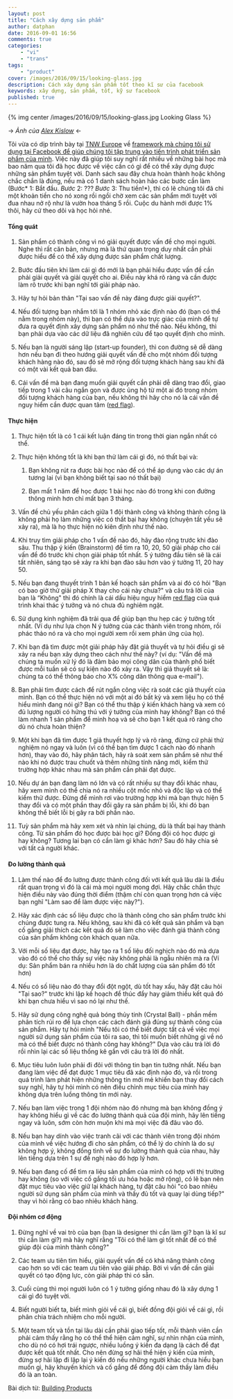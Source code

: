 ```yaml
---
layout: post
title: "Cách xây dựng sản phẩm"
author: datphan
date: 2016-09-01 16:56
comments: true
categories:
    - "vi"
    - "trans"
tags:
    - "product"
cover: /images/2016/09/15/looking-glass.jpg
description: Cách xây dựng sản phẩm tốt theo kĩ sư của facebook
keywords: xây dựng, sản phẩm, tốt, kỹ sư facebook
published: true
---
```


{% img center /images/2016/09/15/looking-glass.jpg Looking Glass %}

-> *Ảnh của [Alex Kislow](https://www.flickr.com/photos/corpz/5634268846/)* <-

Tôi vừa có dịp trình bày tại [TNW Europe](http://thenextweb.com/conference/europe/#gref) về [framework mà chúng tôi sử dụng tại Facebook để giúp chúng tôi tập trung vào tiến trình phát triển sản phẩm của mình](https://www.youtube.com/watch?v=IIm289_YMIE&index=9&list=PL3_sP0zWUT12Wi7nYBoejXjOA8srrTJgi). Việc này đã giúp tôi suy nghĩ rất nhiều về những bài học mà bao năm qua tôi đã học được về việc cần có gì để có thể xây dựng được những sản phẩm tuyệt vời.
Danh sách sau đây chưa hoàn thành hoặc không chắc chắn là đúng, nếu mà có 1 danh sách hoàn hảo các bước cần làm (Bước* 1: Bắt đầu. *Bước* 2: ??? *Bước* 3: Thu tiền!*), thì có lẽ chúng tôi đã chi một khoản tiền cho nó xong rồi ngồi chờ xem các sản phẩm mới tuyệt vời đua nhau nở rộ như là vườn hoa tháng 5 rồi.
Cuộc du hành mới được 1% thôi, hãy cứ theo dõi và học hỏi nhé.

<!-- more -->

#### **Tổng quát**

1. Sản phẩm có thành công vì nó giải quyết được vấn đề cho mọi người. Nghe thì rất căn bản, nhưng mà là thứ quan trọng duy nhất cần phải được hiểu để có thể xây dựng được sản phẩm chất lượng.

2. Bước đầu tiên khi làm cái gì đó mới là bạn phải hiểu được vấn đề cần phải giải quyết và giải quyết cho ai. Điều này khá rõ ràng và cần được làm rõ trước khi bạn nghĩ tới giải pháp nào.

3. Hãy tự hỏi bản thân "Tại sao vấn đề này đáng được giải quyết?".

4. Nếu đối tượng bạn nhắm tới là 1 nhóm nhỏ xác định nào đó (bạn có thể nằm trong nhóm này), thì bạn có thể dựa vào trực giác của mình để tự đưa ra quyết định xây dựng sản phẩm nó như thế nào. Nếu không, thì bạn phải dựa vào các dữ liệu đã nghiên cứu để tạo quyết định cho mình.

5. Nếu bạn là người sáng lập (start-up founder), thì con đường sẽ dễ dàng hơn nếu bạn đi theo hướng giải quyết vấn đề cho một nhóm đối tượng khách hàng nào đó, sau đó sẽ mở rộng đối tượng khách hàng sau khi đã có một vài kết quả ban đầu.

6. Cái vấn đề mà bạn đang muốn giải quyết cần phải dễ dàng trao đổi, giao tiếp trong 1 vài câu ngắn gọn và được ủng hộ từ một ai đó trong nhóm đối tượng khách hàng của bạn, nếu không thì hãy cho nó là cái vấn đề nguy hiểm cần được quan tâm ([red flag](http://www.urbandictionary.com/define.php?term=red%20flag)).

#### **Thực hiện**

1. Thực hiện tốt là có 1 cái kết luận đáng tin trong thời gian ngắn nhất có thể.

2. Thực hiện không tốt là khi bạn thử làm cái gì đó, nó thất bại và:

    1. Bạn không rút ra được bài học nào để có thể áp dụng vào các dự án tương lai (vì bạn không biết tại sao nó thất bại)

    2. Bạn mất 1 năm để học được 1 bài học nào đó trong khi con đường thông minh hơn chỉ mất bạn 3 tháng.

3. Vấn đề chủ yếu phân cách giữa 1 đội thành công và không thành công là không phải họ làm những việc có thất bại hay không (chuyện tất yếu sẽ xảy ra), mà là họ thực hiện nó kiên định như thế nào.

4. Khi truy tìm giải pháp cho 1 vấn đề nào đó, hãy đào rộng trước khi đào sâu. Thu thập ý kiến (Brainstorm) để tìm ra 10, 20, 50 giải pháp cho cái vấn đề đó trước khi chọn giải pháp tốt nhất. 5 ý tưởng đầu tiên sẽ là cái tất nhiên, sáng tạo sẽ xảy ra khi bạn đào sâu hơn vào ý tưởng 11, 20 hay 50.

5. Nếu bạn đang thuyết trình 1 bản kế hoạch sản phẩm và ai đó có hỏi "Bạn có bao giờ thử giải pháp X thay cho cái này chưa?" và câu trả lời của bạn là “Không" thì đó chính là cái dấu hiệu nguy hiểm [red flag](http://www.urbandictionary.com/define.php?term=red%20flag) của quá trình khai thác ý tưởng và nó chưa đủ nghiêm ngặt.

6. Sử dụng kinh nghiệm đã trải qua để giúp bạn thu hẹp các ý tưởng tốt nhất. (Ví dụ như lựa chọn N ý tưởng của các thành viên trong nhóm, rồi phác thảo nó ra và cho mọi người xem rồi xem phản ứng của họ).

7. Khi bạn đã tìm được một giải pháp hãy đặt giả thuyết và tự hỏi điều gì sẽ xảy ra nếu bạn xây dựng theo cách như thế này? (ví dụ: "Vấn đề mà chúng ta muốn xử lý đó là đảm bảo mọi công dân của thành phố biết được mỗi tuần sẽ có sự kiện nào đó xảy ra. Vậy thì giả thuyết sẽ là: chúng ta có thể thông báo cho X% công dân thông qua e-mail").

8. Bạn phải tìm được cách để rút ngắn công việc rà soát các giả thuyết của mình. Bạn có thể thực hiện nó với một ai đó bất kỳ và xem liệu họ có thể hiểu mình đang nói gì? Bạn có thể thu thập ý kiến khách hàng và xem có đủ lượng người có hứng thú với ý tưởng của mình hay không? Bạn có thể làm nhanh 1 sản phẩm để minh hoạ và sẽ cho bạn 1 kết quả rõ ràng cho dù nó chưa hoàn thiện?

9. Một khi bạn đã tìm được 1 giả thuyết hợp lý và rõ ràng, đừng cứ phải thử nghiệm nó ngay và luôn (vì có thể bạn tìm được 1 cách nào đó nhanh hơn), thay vào đó, hãy phân tách, hãy rà soát xem sản phẩm sẽ như thế nào khi nó được trau chuốt và thêm những tính năng mới, kiểm thử trường hợp khác nhau mà sản phẩm cần phải đạt được.

10. Nếu dự án bạn đang làm nó lớn và có rất nhiều sự thay đổi khác nhau, hãy xem mình có thể chia nó ra nhiều cột mốc nhỏ và độc lập và có thể kiểm thử được. Đừng để mình rơi vào trường hợp khi mà bạn thực hiện 5 thay đổi và có một phần thay đổi gây ra sản phẩm bị lỗi, khi đó bạn không thể biết lỗi bị gây ra bởi phần nào.

11. Tuỳ sản phẩm mà hãy xem xét và nhìn lại chúng, dù là thất bại hay thành công. Từ sản phẩm đó học được bài học gì? Đồng đội có học được gì hay không? Tương lai bạn có cần làm gì khác hơn? Sau đó hãy chia sẻ với tất cả người khác.

#### **Đo lường thành quả**

1. Làm thế nào để đo lường được thành công đối với kết quả lâu dài là điều rất quan trọng vì đó là cái mà mọi người mong đợi. Hãy chắc chắn thực hiện điều này vào đúng thời điểm (thậm chí còn quan trọng hơn cả việc bạn nghĩ "Làm sao để làm được việc này?").

2. Hãy xác định các số liệu được cho là thành công cho sản phẩm trước khi chúng được tung ra. Nếu không, sau khi đã có kết quả sản phẩm và bạn cố gắng giải thích các kết quả đó sẽ làm cho việc đánh giá thành công của sản phẩm không còn khách quan nữa.

3. Với mỗi số liệu đạt được, hãy tạo ra 1 số liệu đối nghịch nào đó mà dựa vào đó có thể cho thấy sự việc này không phải là ngẫu nhiên mà ra (Ví dụ: Sản phẩm bán ra nhiều hơn là do chất lượng của sản phẩm đó tốt hơn)

4. Nếu có số liệu nào đó thay đổi đột ngột, dù tốt hay xấu, hãy đặt câu hỏi "Tại sao?" trước khi lập kế hoạch để thúc đẩy hay giảm thiểu kết quả đó khi bạn chưa hiểu vì sao nó lại như thế.

5. Hãy sử dụng công nghệ quả bóng thủy tinh (Crystal Ball) - phần mềm phân tích rủi ro để lựa chọn các cách đánh giá đúng sự thành công của sản phẩm. Hãy tự hỏi mình "Nếu tôi có thể biết được tất cả về việc mọi người sử dụng sản phẩm của tôi ra sao, thì tôi muốn biết những gì về nó mà có thể biết được nó thành công hay không?" Dựa vào câu trả lời đó rồi nhìn lại các số liệu thống kê gần với câu trả lời đó nhất.

6. Mục tiêu luôn luôn phải đi đôi với thông tin bạn tin tưởng nhất. Nếu bạn đang làm việc để đạt được 1 mục tiêu đã xác định nào đó, và rồi trong quá trình làm phát hiện những thông tin mới mẻ khiến bạn thay đổi cách suy nghĩ, hãy tự hỏi mình có nên điều chỉnh mục tiêu của mình hay không dựa trên luồng thông tin mới này.

7. Nếu bạn làm việc trong 1 đội nhóm nào đó nhưng mà bạn không đồng ý hay không hiểu gì về các đo lường thành quả của đội mình, hãy lên tiếng ngay và luôn, sớm còn hơn muộn khi mà mọi việc đã đâu vào đó.

8. Nếu bạn hay dính vào việc tranh cãi với các thành viên trong đội nhóm của mình về việc hướng đi cho sản phẩm, có thể lý do chính là do sự không hợp ý, không đồng tình về sự đo lường thành quả của nhau, hãy lên tiếng dựa trên 1 sự đề nghị nào đó hợp lý hơn.

9. Nếu bạn đang cố để tìm ra liệu sản phẩm của mình có hợp với thị trường hay không (so với việc cố gắng tối ưu hóa hoặc mở rộng), có lẽ bạn nên đặt mục tiêu vào việc giữ lại khách hàng, tự đặt câu hỏi "có bao nhiêu người sử dụng sản phẩm của mình và thấy đủ tốt và quay lại dùng tiếp?" thay vì hỏi rằng có bao nhiêu khách hàng.

#### **Đội nhóm cơ động**

1. Đừng nghĩ về vai trò của bạn (bạn là designer thì cần làm gì? bạn là kĩ sư thì cần làm gì?) mà hãy nghĩ rằng "Tôi có thể làm gì tốt nhất để có thể giúp đội của mình thành công?"

2. Các team ưu tiên tìm hiểu, giải quyết vấn đề có khả năng thành công cao hơn so với các team ưu tiên vào giải pháp. Bởi vì vấn đề cần giải quyết có tạo động lực, còn giải pháp thì có sẵn.

3. Cuối cùng thì mọi người luôn có 1 ý tưởng giống nhau đó là xây dựng 1 cái gì đó tuyệt vời.

4. Biết người biết ta, biết mình giỏi về cái gì, biết đồng đội giỏi về cái gì, rồi phân chia trách nhiệm cho mỗi người.

5. Một team tốt và tồn tại lâu dài cần phải giao tiếp tốt, mỗi thành viên cần phải cảm thấy rằng họ có thể thể hiện cảm nghĩ, sự nhìn nhận của mình, cho dù nó có hơi trái ngược, nhiều luồng ý kiến đa dạng là cách để đạt được kết quả tốt nhất. Cho nên đừng sợ hãi thể hiện ý kiến của mình, đừng sợ hãi lặp đi lặp lại ý kiến đó nếu những người khác chưa hiểu bạn muốn gì, hãy khuyến khích và cố gắng để đồng đội cảm thấy làm điều đó là an toàn.

Bài dịch từ: [Building Products](https://medium.com/the-year-of-the-looking-glass/building-products-91aa93bea4bb#.kd7eag413)
